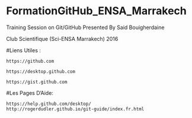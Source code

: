 # FormationGitHub_ENSA_Marrakech
Training Session on Git/GitHub Presented By Said Bouigherdaine

Club Scientifique (Sci-ENSA Marrakech) 2016

#Liens Utiles :

    https://github.com

    https://desktop.github.com

    https://gist.github.com

#Les Pages D’Aide:

    https://help.github.com/desktop/
    http://rogerdudler.github.io/git-guide/index.fr.html
